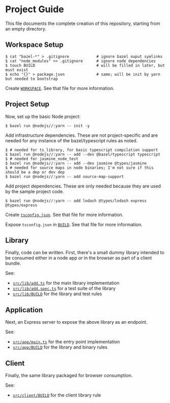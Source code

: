 # Project Guide

This file documents the complete creation of this repository, starting from an empty directory.

## Workspace Setup

```console
$ cat "bazel-*" > .gitignore            # ignore bazel ouput symlinks
$ cat "node_modules" >> .gitignore      # ignore node dependencies
$ touch BUILD                           # will be filled in later, but must exist
$ echo "{}" > package.json              # same; will be init by yarn but needed to bootstrap
```
Create [`WORKSPACE`](WORKSPACE). See that file for more information.

## Project Setup

Now, set up the basic Node project:

```console
$ bazel run @nodejs//:yarn -- init -y
```

Add infrastructure dependencies. These are not project-specific and are needed for any instance of
the bazel/typescript rules as noted.
```console
$ # needed for ts_library, for basic typescript compilation support
$ bazel run @nodejs//:yarn -- add --dev @bazel/typescript typescript
$ # needed for jasmine_node_test
$ bazel run @nodejs//:yarn -- add --dev jasmine @types/jasmine
$ # needed for source maps in node binaries; I'm not sure if this should be a dep or dev dep
$ bazel run @nodejs//:yarn -- add source-map-support
```

Add project dependencies. These are only needed because they are used by the sample project code.
```
$ bazel run @nodejs//:yarn -- add lodash @types/lodash express @types/express
```

Create [`tsconfig.json`](tsconfig.json). See that file for more information.

Expose `tsconfig.json` in [`BUILD`](BUILD). See that file for more information.

## Library

Finally, code can be written. First, there's a small dummy library intended to be consumed either
in a node app _or_ in the browser as part of a client bundle.

See:
- [`src/lib/add.ts`](src/lib/add.ts) for the main library implementation
- [`src/lib/add.spec.ts`](src/lib/add.spec.ts) for a test suite of the library
- [`src/lib/BUILD`](src/lib/BUILD) for the library and test rules

## Application

Next, an Express server to expose the above library as an endpoint.

See:
- [`src/app/main.ts`](src/app/main.ts) for the entry point implementation
- [`src/app/BUILD`](src/app/BUILD) for the library and binary rules

## Client

Finally, the same library packaged for browser consumption.

See:
- [`src/client/BUILD`](src/client/BUILD) for the client library rule
